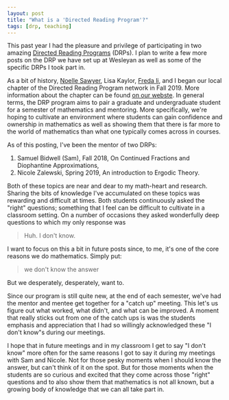 ```yaml
---
layout: post
title: "What is a 'Directed Reading Program'?"
tags: [drp, teaching]
---
```


This past year I had the pleasure and privilege of participating in two amazing [Directed Reading Programs](drp) (DRPs). I plan to write a few more posts on the DRP we have set up at Wesleyan as well as some of the specific DRPs I took part in.

As a bit of history, [Noelle Sawyer][noelle], Lisa Kaylor, [Freda li][freda], and I began our local chapter of the Directed Reading Program network in Fall 2019. More information about the chapter can be found [on our webste][wes drp]. In general terms, the DRP program aims to pair a graduate and undergraduate student for a semester of mathematics and mentoring. More specifically, we're hoping to cultivate an environment where students can gain confidence and ownership in mathematics as well as showing them that there is far more to the world of mathematics than what one typically comes across in courses.

As of this posting, I've been the mentor of two DRPs:

1. Samuel Bidwell (Sam), Fall 2018, On Continued Fractions and Diophantine Approximations,
2. Nicole Zalewski, Spring 2019, An introduction to Ergodic Theory.

Both of these topics are near and dear to my math-heart and research. Sharing the bits of knowledge I've accumulated on these topics was rewarding and difficult at times. Both students continuously asked the "right" questions; something that I feel can be difficult to cultivate in a classroom setting. On a number of occasions they asked wonderfully deep questions to which my only response was

> Huh. I don't know.

I want to focus on this a bit in future posts since, to me, it's one of the core reasons we do mathematics. Simply put: 
> we don't know the answer

But we desperately, desperately, want to. 

Since our program is still quite new, at the end of each semester, we've had the mentor and mentee get together for a "catch up" meeting. This let's us figure out what worked, what didn't, and what can be improved. A moment that really sticks out from one of the catch ups is was the students emphasis and appreciation that I had so willingly acknowledged these "I don't know"s during our meetings. 

I hope that in future meetings and in my classroom I get to say "I don't know" more often for the same reasons I got to say it during my meetings with Sam and Nicole. Not for those pesky moments when I should know the answer, but can't think of it on the spot. But for those moments when the students are so curious and excited that they come across those "right" questions and to also show them that mathematics is not all known, but a growing body of knowledge that we can all take part in.

[noelle]: https://www.noellesawyer.com/
[wes drp]: https://drp.site.wesleyan.edu
[freda]: https://lifreda.com
[drp]: https://www.drp-network.org
